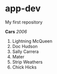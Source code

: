 # app-dev

My first repository

**Cars** *2006*
1. Lightning McQueen
2. Doc Hudson
3. Sally Carrera
4. Mater
5. Strip Weathers
6. Chick Hicks

